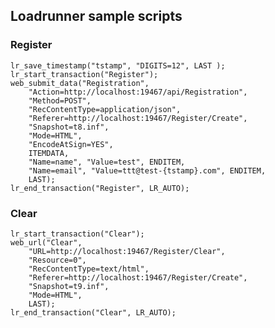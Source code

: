 ## Loadrunner sample scripts ##

### Register ###
	lr_save_timestamp("tstamp", "DIGITS=12", LAST );
	lr_start_transaction("Register");
	web_submit_data("Registration", 
		"Action=http://localhost:19467/api/Registration", 
		"Method=POST", 
		"RecContentType=application/json", 
		"Referer=http://localhost:19467/Register/Create", 
		"Snapshot=t8.inf", 
		"Mode=HTML", 
		"EncodeAtSign=YES", 
		ITEMDATA, 
		"Name=name", "Value=test", ENDITEM, 
		"Name=email", "Value=ttt@test-{tstamp}.com", ENDITEM, 
		LAST);
	lr_end_transaction("Register", LR_AUTO);

### Clear ###

	lr_start_transaction("Clear");
	web_url("Clear", 
		"URL=http://localhost:19467/Register/Clear", 
		"Resource=0", 
		"RecContentType=text/html", 
		"Referer=http://localhost:19467/Register/Create", 
		"Snapshot=t9.inf", 
		"Mode=HTML", 
		LAST);
	lr_end_transaction("Clear", LR_AUTO);
